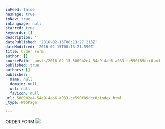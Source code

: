 ```yaml
---
inFeed: false
hasPage: true
inNav: true
inLanguage: null
starred: true
keywords: []
description: ''
datePublished: '2016-02-15T08:13:27.213Z'
dateModified: '2016-02-15T08:13:21.590Z'
title: Order Form
author: []
sourcePath: _posts/2016-02-15-5809b2e4-54a9-4ab6-a033-ce590f89dcc0.md
published: true
authors: []
publisher:
  name: null
  domain: null
  url: null
  favicon: null
url: 5809b2e4-54a9-4ab6-a033-ce590f89dcc0/index.html
_type: WebPage

---
```

ORDER FORM
![](https://the-grid-user-content.s3-us-west-2.amazonaws.com/bb01384c-9128-4f6e-b30b-c3ec1650e477.jpg)